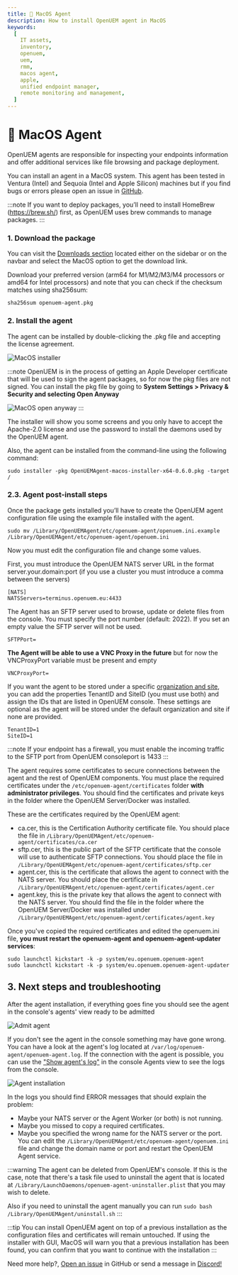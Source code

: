 ```yaml
---
title: 🍎 MacOS Agent
description: How to install OpenUEM agent in MacOS
keywords:
  [
    IT assets,
    inventory,
    openuem,
    uem,
    rmm,
    macos agent,
    apple,
    unified endpoint manager,
    remote monitoring and management,
  ]
---
```


# 🍎 MacOS Agent

OpenUEM agents are responsible for inspecting your endpoints information and offer additional services like file browsing and package deployment.

You can install an agent in a MacOS system. This agent has been tested in Ventura (Intel) and Sequoia (Intel and Apple Silicon) machines but if you find bugs or errors please open an issue in [GitHub](https://github.com/open-uem/openuem-console/issues/new/choose).

:::note
If you want to deploy packages, you’ll need to install HomeBrew (https://brew.sh/) first, as OpenUEM uses brew commands to manage packages.
:::

### 1. Download the package

You can visit the [Downloads section](/docs/Downloads/macos) located either on the sidebar or on the navbar and select the MacOS option to get the download link.

Download your preferred version (arm64 for M1/M2/M3/M4 processors or amd64 for Intel processors) and note that you can check if the checksum matches using sha256sum:

```(bash)
sha256sum openuem-agent.pkg
```

### 2. Install the agent

The agent can be installed by double-clicking the .pkg file and accepting the license agreement.

![MacOS installer](/img/agent/macos_license.png)

:::note
OpenUEM is in the process of getting an Apple Developer certificate that will be used to sign the agent packages, so for now the pkg files are not signed. You can install the pkg file by going to **System Settings > Privacy & Security and selecting Open Anyway**

![MacOS open anyway](/img/agent/macos_open_anyway.png)
:::

The installer will show you some screens and you only have to accept the Apache-2.0 license and use the password to install the daemons used by the OpenUEM agent.

Also, the agent can be installed from the command-line using the following command:

```(bash)
sudo installer -pkg OpenUEMAgent-macos-installer-x64-0.6.0.pkg -target /
```

### 2.3. Agent post-install steps

Once the package gets installed you’ll have to create the OpenUEM agent configuration file using the example file installed with the agent.

```(bash)
sudo mv /Library/OpenUEMAgent/etc/openuem-agent/openuem.ini.example /Library/OpenUEMAgent/etc/openuem-agent/openuem.ini
```

Now you must edit the configuration file and change some values.

First, you must introduce the OpenUEM NATS server URL in the format server.your.domain:port (if you use a cluster you must introduce a comma between the servers)

```
[NATS]
NATSServers=terminus.openuem.eu:4433
```

The Agent has an SFTP server used to browse, update or delete files from the console. You must specify the port number (default: 2022). If you set an empty value the SFTP server will not be used.

```
SFTPPort=
```

**The Agent will be able to use a VNC Proxy in the future** but for now the VNCProxyPort variable must be present and empty

```
VNCProxyPort=
```

If you want the agent to be stored under a specific [organization and site](/docs/Console/multi-tenancy), you can add the properties TenantID and SiteID (you must use both) and assign the IDs that are listed in OpenUEM console. These settings are optional as the agent will be stored under the default organization and site if none are provided.

```
TenantID=1
SiteID=1
```

:::note
If your endpoint has a firewall, you must enable the incoming traffic to the SFTP port from OpenUEM consoleport is 1433
:::

The agent requires some certificates to secure connections between the agent and the rest of OpenUEM components. You must place the required certificates under the `/etc/openuem-agent/certificates` folder **with administrator privileges**. You should find the certificates and private keys in the folder where the OpenUEM Server/Docker was installed.

These are the certificates required by the OpenUEM agent:

- ca.cer, this is the Certification Authority certificate file. You should place the file in `/Library/OpenUEMAgent/etc/openuem-agent/certificates/ca.cer`
- sftp.cer, this is the public part of the SFTP certificate that the console will use to authenticate SFTP connections. You should place the file in `/Library/OpenUEMAgent/etc/openuem-agent/certificates/sftp.cer`
- agent.cer, this is the certificate that allows the agent to connect with the NATS server. You should place the certificate in `/Library/OpenUEMAgent/etc/openuem-agent/certificates/agent.cer`
- agent.key, this is the private key that allows the agent to connect with the NATS server. You should find the file in the folder where the OpenUEM Server/Docker was installed under `/Library/OpenUEMAgent/etc/openuem-agent/certificates/agent.key`

Once you've copied the required certificates and edited the openuem.ini file, **you must restart the openuem-agent and openuem-agent-updater services**:

```(bash)
sudo launchctl kickstart -k -p system/eu.openuem.openuem-agent
sudo launchctl kickstart -k -p system/eu.openuem.openuem-agent-updater
```

## 3. Next steps and troubleshooting

After the agent installation, if everything goes fine you should see the agent in the console's agents' view ready to be admitted

![Admit agent](/img/agent/macos_agents_console.png)

If you don't see the agent in the console something may have gone wrong. You can have a look at the agent's log located at `/var/log/openuem-agent/openuem-agent.log`. If the connection with the agent is possible, you can use the ["Show agent's log"](/docs/Console/agents#2-more-actions) in the console Agents view to see the logs from the console.

![Agent installation](/img/agent/debian_agent_logs.png)

In the logs you should find ERROR messages that should explain the problem:

- Maybe your NATS server or the Agent Worker (or both) is not running.
- Maybe you missed to copy a required certificates.
- Maybe you specified the wrong name for the NATS server or the port. You can edit the `/Library/OpenUEMAgent/etc/openuem-agent/openuem.ini` file and change the domain name or port and restart the OpenUEM Agent service.

:::warning
The agent can be deleted from OpenUEM's console. If this is the case, note that there's a task file used to uninstall the agent that is located at `/Library/LaunchDaemons/openuem-agent-uninstaller.plist` that you may wish to delete.

Also if you need to uninstall the agent manually you can run `sudo bash /Library/OpenUEMAgent/uninstall.sh`
:::

:::tip
You can install OpenUEM agent on top of a previous installation as the configuration files and certificates will remain untouched. If using the installer with GUI, MacOS will warn you that a previous installation has been found, you can confirm that you want to continue with the installation
:::

Need more help?, [Open an issue](https://github.com/open-uem/openuem-console/issues/new/choose) in GitHub or send a message in [Discord!](https://discord.com/invite/UQNBuNej5u)
